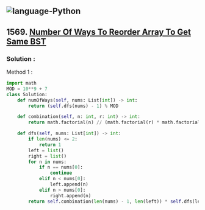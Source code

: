 ![language-Python](https://img.shields.io/badge/%20-Python-ffd43b?style=for-the-badge&logo=PYTHON)
---

## 1569. [Number Of Ways To Reorder Array To Get Same BST](https://leetcode.com/problems/number-of-ways-to-reorder-array-to-get-same-bst)

### Solution :

Method 1 :
```python
import math
MOD = 10**9 + 7
class Solution:
    def numOfWays(self, nums: List[int]) -> int:
        return (self.dfs(nums) - 1) % MOD

    def combination(self, n: int, r: int) -> int:
        return math.factorial(n) // (math.factorial(r) * math.factorial(n - r))

    def dfs(self, nums: List[int]) -> int:
        if len(nums) <= 2:
            return 1
        left = list()
        right = list()
        for n in nums:
            if n == nums[0]:
                continue
            elif n < nums[0]:
                left.append(n)
            elif n > nums[0]:
                right.append(n)
        return self.combination(len(nums) - 1, len(left)) * self.dfs(left) * self.dfs(right)
```
